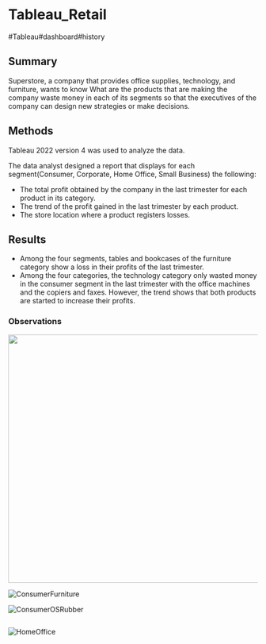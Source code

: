 # Tableau_Retail
#Tableau#dashboard#history

## Summary
Superstore, a company that provides office supplies, technology, and furniture, wants to know What are the products that are making the company waste money in each of its segments so that the executives of the company can design new strategies or make decisions.


## Methods
Tableau 2022 version 4 was used to analyze the data.

The data analyst designed a report that displays for each segment(Consumer, Corporate, Home Office, Small Business) the following:

* The total profit obtained by the company in the last trimester for each product in its category.
* The trend of the profit gained in the last trimester by each product.
* The store location where a product registers losses.



## Results
* Among the four segments, tables and bookcases of the furniture category show a loss in their profits of the last trimester. 
* Among the four categories, the technology category only wasted money in the consumer segment in the last trimester with the office machines and the copiers and faxes. However, the trend shows that both products are started to increase their profits.

### Observations

<p align="center">
  <img src="https://github.com/Joizra/Tableau_Retail-Project/blob/81bd44ea00e75522cd947503d4549bef3b834b41/Con_F_1.jpg" width="800" height="500">
</p>

![ConsumerFurniture](https://github.com/Joizra/Tableau_Retail-Project/blob/81bd44ea00e75522cd947503d4549bef3b834b41/Con_F_1.jpg)

![ConsumerOSRubber]()

![]()

![HomeOffice](https://github.com/Joizra/Tableau_Retail-Project/blob/599ea5923bdf1fd719146b398f8bf16e66f18216/HomeOffice.jpg)
